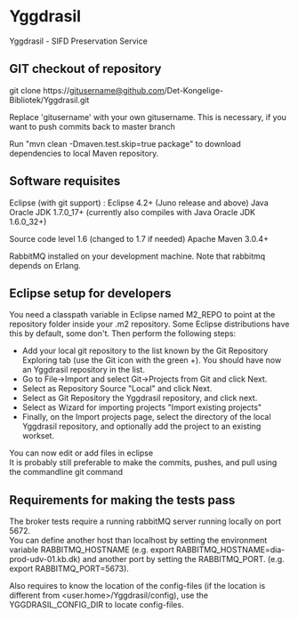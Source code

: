 Yggdrasil
=========

Yggdrasil - SIFD Preservation Service



GIT checkout of repository
--------------------------

git clone https://gitusername@github.com/Det-Kongelige-Bibliotek/Yggdrasil.git

Replace 'gitusername' with your own gitusername.
This is necessary, if you want to push commits back to master branch 

Run "mvn clean -Dmaven.test.skip=true package" to download dependencies to local Maven repository.

Software requisites
-------------------

Eclipse (with git support) : Eclipse 4.2+ (Juno release and above)
Java Oracle JDK 1.7.0_17+ (currently also compiles with Java Oracle JDK 1.6.0_32+)

Source code level 1.6 (changed to 1.7 if needed)
Apache Maven 3.0.4+

RabbitMQ installed on your development machine. Note that rabbitmq depends on Erlang.

Eclipse setup for developers
----------------------------

You need a classpath variable in Eclipse named M2_REPO to point
at the repository folder inside your .m2 repository. 
Some Eclipse distributions have this by default, some don't.
Then perform the following steps:  
  - Add your local git repository to the list known by the Git Repository Exploring tab (use the Git icon with the green +). You should have now an Yggdrasil repository in the list. 
  - Go to File->Import and select Git->Projects from Git and click Next. 
  - Select as Repository Source "Local" and click Next.  
  - Select as Git Repository the Yggdrasil repository, and click next.  
  - Select as Wizard for importing projects "Import existing projects" 
  - Finally, on the Import projects page, select the directory of the local Yggdrasil repository, and optionally add the project to an existing workset. 

You can now edit or add files in eclipse  
It is probably still preferable to make the commits, pushes, and pull using the commandline git command 

Requirements for making the tests pass
--------------------------------------

The broker tests require a running rabbitMQ server running locally on port 5672.  
You can define another host than localhost by setting the environment variable RABBITMQ_HOSTNAME (e.g. export RABBITMQ_HOSTNAME=dia-prod-udv-01.kb.dk) and another port by setting the RABBITMQ_PORT. (e.g. export RABBITMQ_PORT=5673).

Also requires to know the location of the config-files (if the location is different from <user.home>/Yggdrasil/config),
use the YGGDRASIL_CONFIG_DIR to locate config-files.



